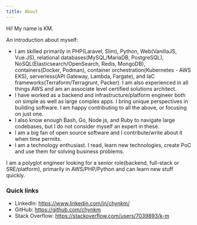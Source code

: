```yaml
---
title: About
---
```


Hi! My name is KM.

An introduction about myself: 
- I am skilled primarily in PHP(Laravel, Slim), Python, Web(VanillaJS, Vue.JS), relational databases(MySQL/MariaDB, PostgreSQL), NoSQL(Elasticsearch/OpenSearch, Redis, MongoDB), containers(Docker, Podman), container orchestration(Kubernetes - AWS EKS), serverless(API Gateway, Lambda, Fargate), and IaC frameworks(Terraform/Terragrunt, Packer). I am also experienced in all things AWS and am an associate level certified solutions architect. 
- I have worked as a backend and infrastructure/platform engineer both on simple as well as large complex apps. I bring unique perspectives in building software. I am happy contributing to all the above, or focusing on just one.
- I also know enough Bash, Go, Node.js, and Ruby to navigate large codebases, but I do not consider myself an expert in these.
- I am a big fan of open source software and I contribute/write about it when time permits.
- I am a technology enthusiast. I read, learn new technologies, create PoC and use them for solving business problems.

I am a polyglot engineer looking for a senior role(backend, full-stack or SRE/platform), primarily in AWS/PHP/Python and can learn new stuff quickly.


### Quick links

- LinkedIn: https://www.linkedin.com/in/chynkm/
- GitHub: https://github.com/chynkm
- Stack Overflow: https://stackoverflow.com/users/7039893/k-m